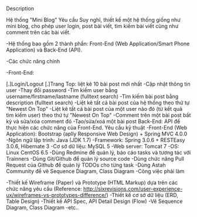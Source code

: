 Description

Hệ thống "Mini Blog" Yêu cầu Suy nghĩ, thiết kế một hệ thống giống như mini blog, cho phép user login, post bài viết, tìm kiếm bài viết cũng như comment trên các bài viết.

-Hệ thống bao gồm 2 thành phần: Front-End (Web Application/Smart Phone Application) và Back-End (API).

-Các chức năng chính

-Front-End:

[.]Login/Logout
[.]Trang Top: liệt kê 10 bài post mới nhất
-Cập nhật thông tin user
-Thay đổi password
-Tìm kiếm user bằng username/firstname/lastname (fulltext search)
-Tìm kiếm bài post bằng description (fulltext search)
-Liệt kê tất cả bài post của hệ thống theo thứ tự "Newest On Top"
-Liệt kê tất cả bài post của một user nào đó (từ kết quả tìm kiếm user) theo thứ tự "Newest On Top"
-Comment trên một bài post bất kỳ và sửa/xóa comment đó
-Tạo/sửa/xoá một bài post Back-End: API để thực hiện các chức năng của Front-End. Yêu cầu kỹ thuật
-Front-End (Web Application): Bootstrap (aplly Responsive Web Design) + Spring MVC 4.0.0
-Ngôn ngữ lập trình: Java (JDK 1.7)
-Framework: Spring 3.0.6 + RESTEasy 3.0.6, Hibernate 3
-Cơ sở dữ liệu: MySQL 5
-Web server: Tomcat 7
-OS: Linux CentOS 6.5
-Dùng Redmine để quản lý, báo cáo tasks và tương tác với Trainners
-Dùng Git/Github để quản lý source code
-Dùng chức năng Pull Request của Github để quản lý TODOs cho từng task
-Dùng Astah Community để vẽ Sequence Diagram, Class Diagram
-Công việc phải làm

-Thiết kế Wireframe (Paper) và Prototype (HTML Markup) dựa trên các chức năng yêu cầu (Reference: http://sixrevisions.com/user-experience-ux/wireframes-vs-prototypes-difference/)
-Thiết kế cơ sở dữ liệu (ERD, Table Design)
-Thiết kế API Spec, API Detail Design (Flow)
-Vẽ Sequence Diagram, Class Diagram
-etc..

